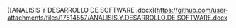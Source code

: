 )[ANALISIS Y DESARROLLO DE SOFTWARE .docx](https://github.com/user-attachments/files/17514557/ANALISIS.Y.DESARROLLO.DE.SOFTWARE.docx
